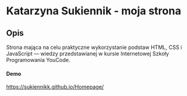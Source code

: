 # Katarzyna Sukiennik - moja strona 

## Opis

Strona mająca na celu praktyczne wykorzystanie podstaw HTML, CSS i JavaScript — wiedzy przedstawianej w kursie Internetowej Szkoły Programowania YouCode.


#### Demo

https://sukiennikk.github.io/Homepage/

